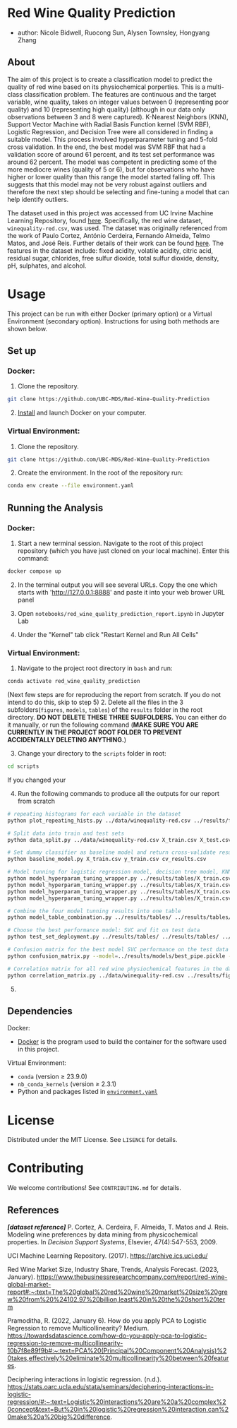 # Red Wine Quality Prediction

  - author: Nicole Bidwell, Ruocong Sun, Alysen Townsley, Hongyang Zhang

## About 

The aim of this project is to create a classification model to predict the quality of red wine based on its physiochemical porperties. This is a multi-class classification problem. The features are continuous and the target variable, wine quality, takes on integer values between 0 (representing poor quality) and 10 (representing high quality) (although in our data only observations between 3 and 8 were captured). K-Nearest Neighbors (KNN), Support Vector Machine with Radial Basis Function kernel (SVM RBF), Logistic Regression, and Decision Tree were all considered in finding a suitable model. This process involved hyperparameter tuning and 5-fold cross validation. In the end, the best model was SVM RBF that had a validation score of around 61 percent, and its test set performance was around 62 percent. The model was competent in predicting some of the more mediocre wines (quality of 5 or 6), but for observations who have higher or lower quality than this range the model started falling off. This suggests that this model may not be very robust against outliers and therefore the next step should be selecting and fine-tuning a model that can help identify outliers.

The dataset used in this project was accessed from UC Irvine Machine Learning Repository, found [here](https://archive.ics.uci.edu/dataset/186/wine+quality). Specifically, the red wine dataset, `winequality-red.csv`, was used. The dataset was originally referenced from the work of Paulo Cortez, António Cerdeira, Fernando Almeida, Telmo Matos, and José Reis. Further details of their work can be found [here](http://www3.dsi.uminho.pt/pcortez/wine/). The features in the dataset include: fixed acidity, volatile acidity, citric acid, residual sugar, chlorides, free sulfur dioxide, total sulfur dioxide, density, pH, sulphates, and alcohol. 

# Usage

This project can be run with either Docker (primary option) or a Virtual Environment (secondary option). Instructions for using both methods are shown below. 

## Set up

### Docker:
1. Clone the repository.
``` bash
git clone https://github.com/UBC-MDS/Red-Wine-Quality-Prediction
```

2. [Install](https://www.docker.com/get-started/) and launch Docker on your computer.


### Virtual Environment:
1. Clone the repository.
``` bash
git clone https://github.com/UBC-MDS/Red-Wine-Quality-Prediction
```

2. Create the environment. In the root of the repository run:  
``` bash
conda env create --file environment.yaml
```

## Running the Analysis

### Docker:

1. Start a new terminal session. Navigate to the root of this project repository (which you have just cloned on your local machine). Enter this command:
``` bash
docker compose up
```

2. In the terminal output you will see several URLs. Copy the one which starts with 'http://127.0.0.1:8888' and paste it into your web brower URL panel

3. Open `notebooks/red_wine_quality_prediction_report.ipynb` in Jupyter Lab 

4. Under the "Kernel" tab click "Restart Kernel and Run All Cells"


### Virtual Environment:
1. Navigate to the project root directory in `bash` and run:
``` bash
conda activate red_wine_quality_prediction
```

(Next few steps are for reproducing the report from scratch. If you do not intend to do this, skip to step 5)
2. Delete all the files in the 3 subfolders(`figures`, `models`, `tables`) of the `results` folder in the root directory. **DO NOT DELETE THESE THREE SUBFOLDERS.** You can either do it manually, or run the following command (**MAKE SURE YOU ARE CURRENTLY IN THE PROJECT ROOT FOLDER TO PREVENT ACCIDENTALLY DELETING ANYTHING.**)

3. Change your directory to the `scripts` folder in root:
``` bash
cd scripts
```
If you changed your

4. Run the following commands to produce all the outputs for our report from scratch
``` bash
# repeating histograms for each variable in the dataset
python plot_repeating_hists.py ../data/winequality-red.csv ../results/figures/repeating_hists_plot.png

# Split data into train and test sets
python data_split.py ../data/winequality-red.csv X_train.csv X_test.csv y_train.csv y_test.csv 0.3 522

# Set dummy classifier as baseline model and return cross-validate results
python baseline_model.py X_train.csv y_train.csv cv_results.csv

# Model tunning for logistic regression model, decision tree model, KNN model and SVC model, each generate a table
python model_hyperparam_tuning_wrapper.py ../results/tables/X_train.csv ../results/tables/y_train.csv logistic ../results/tables/
python model_hyperparam_tuning_wrapper.py ../results/tables/X_train.csv ../results/tables/y_train.csv decision_tree ../results/tables/
python model_hyperparam_tuning_wrapper.py ../results/tables/X_train.csv ../results/tables/y_train.csv knn ../results/tables/
python model_hyperparam_tuning_wrapper.py ../results/tables/X_train.csv ../results/tables/y_train.csv svc ../results/tables/

# Combine the four model tunning results into one table
python model_table_combination.py ../results/tables/ ../results/tables/

# Choose the best performance model: SVC and fit on test data 
python test_set_deployment.py ../results/tables/ ../results/tables/ ../results/tables/ ../results/tables/ ../results/tables/ ../results/tables/

# Confusion matrix for the best model SVC performance on the test data
python confusion_matrix.py --model=../results/models/best_pipe.pickle --x_test_path=../results/tables/X_test.csv --y_test_path=../results/tables/y_test.csv --output_file=../results/figures/confusion_matrix_plot.png

# Correlation matrix for all red wine physiochemical features in the data frame
python correlation_matrix.py ../data/winequality-red.csv ../results/figures/correlation_matrix_plot.png
```

5.

## Dependencies

Docker:
- [Docker](https://www.docker.com/) is the program used to build the container for the software used in this project. 

Virtual Environment:
- `conda` (version $\geq$ 23.9.0)
- `nb_conda_kernels` (version $\geq$ 2.3.1)
- Python and packages listed in [`environment.yaml`](environment.yaml)

# License

Distributed under the MIT License. See `LISENCE` for details. 

# Contributing 

We welcome contributions! See `CONTRIBUTING.md` for details. 

## References

***[dataset reference]***
P. Cortez, A. Cerdeira, F. Almeida, T. Matos and J. Reis. Modeling wine preferences by data mining from physicochemical properties. In *Decision Support Systems*, Elsevier, 47(4):547-553, 2009.

UCI Machine Learning Repository. (2017). https://archive.ics.uci.edu/

Red Wine Market Size, Industry Share, Trends, Analysis Forecast. (2023, January). https://www.thebusinessresearchcompany.com/report/red-wine-global-market-report#:~:text=The%20global%20red%20wine%20market%20size%20grew%20from%20%24102.97%20billion,least%20in%20the%20short%20term

Pramoditha, R. (2022, January 6). How do you apply PCA to Logistic Regression to remove Multicollinearity? Medium. https://towardsdatascience.com/how-do-you-apply-pca-to-logistic-regression-to-remove-multicollinearity-10b7f8e89f9b#:~:text=PCA%20(Principal%20Component%20Analysis)%20takes,effectively%20eliminate%20multicollinearity%20between%20features.

Deciphering interactions in logistic regression. (n.d.). https://stats.oarc.ucla.edu/stata/seminars/deciphering-interactions-in-logistic-regression/#:~:text=Logistic%20interactions%20are%20a%20complex%20concept&text=But%20in%20logistic%20regression%20interaction,can%20make%20a%20big%20difference.
